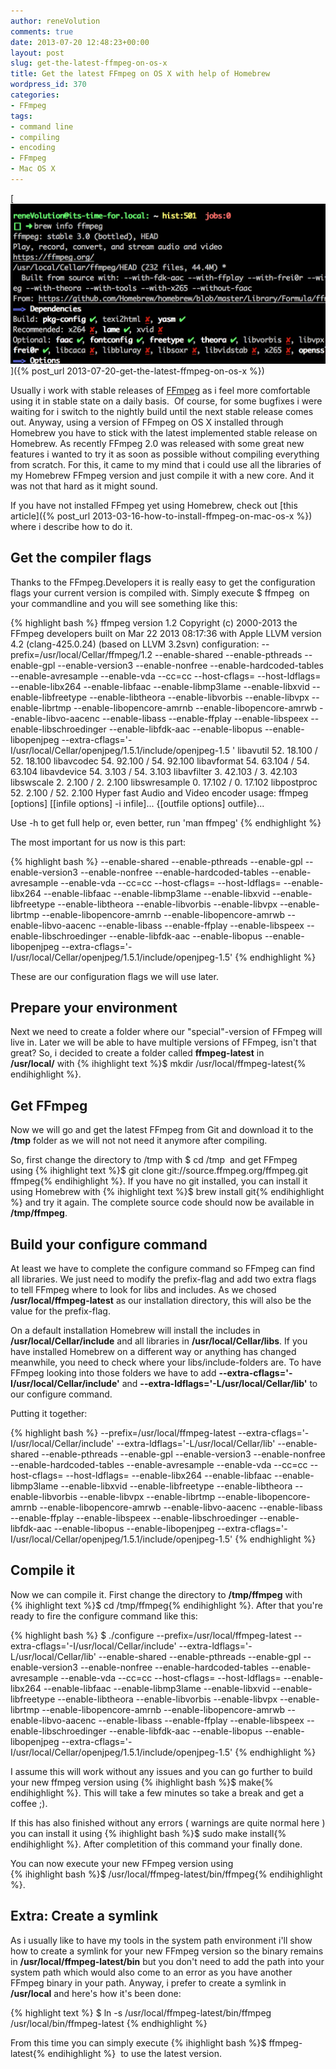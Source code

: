 ```yaml
---
author: reneVolution
comments: true
date: 2013-07-20 12:48:23+00:00
layout: post
slug: get-the-latest-ffmpeg-on-os-x
title: Get the latest FFmpeg on OS X with help of Homebrew
wordpress_id: 370
categories:
- FFmpeg
tags:
- command line
- compiling
- encoding
- FFmpeg
- Mac OS X
---
```


[![Get latest FFmpeg](/images/get_latest_ffmpeg_cover.png)]({% post_url 2013-07-20-get-the-latest-ffmpeg-on-os-x %})

Usually i work with stable releases of [FFmpeg](http://www.ffmpeg.org) as i feel more comfortable using it in stable state on a daily basis.  Of course, for some bugfixes i were waiting for i switch to the nightly build until the next stable release comes out. Anyway, using a version of FFmpeg on OS X installed through Homebrew you have to stick with the latest implemented stable release on Homebrew. As recently FFmpeg 2.0 was released with some great new features i wanted to try it as soon as possible without compiling everything from scratch. For this, it came to my mind that i could use all the libraries of my Homebrew FFmpeg version and just compile it with a new core. And it was not that hard as it might sound.

If you have not installed FFmpeg yet using Homebrew, check out [this article]({% post_url 2013-03-16-how-to-install-ffmpeg-on-mac-os-x %}) where i describe how to do it.

## Get the compiler flags

Thanks to the FFmpeg.Developers it is really easy to get the configuration flags your current version is compiled with. Simply execute $ ffmpeg  on your commandline and you will see something like this:

{% highlight bash %} 
ffmpeg version 1.2 Copyright (c) 2000-2013 the FFmpeg developers
  built on Mar 22 2013 08:17:36 with Apple LLVM version 4.2 (clang-425.0.24) (based on LLVM 3.2svn)
  configuration: --prefix=/usr/local/Cellar/ffmpeg/1.2 --enable-shared --enable-pthreads --enable-gpl --enable-version3 --enable-nonfree --enable-hardcoded-tables --enable-avresample --enable-vda --cc=cc --host-cflags= --host-ldflags= --enable-libx264 --enable-libfaac --enable-libmp3lame --enable-libxvid --enable-libfreetype --enable-libtheora --enable-libvorbis --enable-libvpx --enable-librtmp --enable-libopencore-amrnb --enable-libopencore-amrwb --enable-libvo-aacenc --enable-libass --enable-ffplay --enable-libspeex --enable-libschroedinger --enable-libfdk-aac --enable-libopus --enable-libopenjpeg --extra-cflags='-I/usr/local/Cellar/openjpeg/1.5.1/include/openjpeg-1.5 '
  libavutil      52. 18.100 / 52. 18.100
  libavcodec     54. 92.100 / 54. 92.100
  libavformat    54. 63.104 / 54. 63.104
  libavdevice    54.  3.103 / 54.  3.103
  libavfilter     3. 42.103 /  3. 42.103
  libswscale      2.  2.100 /  2.  2.100
  libswresample   0. 17.102 /  0. 17.102
  libpostproc    52.  2.100 / 52.  2.100
Hyper fast Audio and Video encoder
usage: ffmpeg [options] [[infile options] -i infile]... {[outfile options] outfile}...

Use -h to get full help or, even better, run 'man ffmpeg'
{% endhighlight %}

The most important for us now is this part:

{% highlight bash %}
--enable-shared --enable-pthreads --enable-gpl --enable-version3 --enable-nonfree --enable-hardcoded-tables --enable-avresample --enable-vda --cc=cc --host-cflags= --host-ldflags= --enable-libx264 --enable-libfaac --enable-libmp3lame --enable-libxvid --enable-libfreetype --enable-libtheora --enable-libvorbis --enable-libvpx --enable-librtmp --enable-libopencore-amrnb --enable-libopencore-amrwb --enable-libvo-aacenc --enable-libass --enable-ffplay --enable-libspeex --enable-libschroedinger --enable-libfdk-aac --enable-libopus --enable-libopenjpeg --extra-cflags='-I/usr/local/Cellar/openjpeg/1.5.1/include/openjpeg-1.5'
{% endhighlight %}

These are our configuration flags we will use later.


## Prepare your environment


Next we need to create a folder where our "special"-version of FFmpeg will live in. Later we will be able to have multiple versions of FFmpeg, isn't that great? So, i decided to create a folder called **ffmpeg-latest** in **/usr/local/** with {% ihighlight text %}$ mkdir /usr/local/ffmpeg-latest{% endihighlight %}.


## Get FFmpeg


Now we will go and get the latest FFmpeg from Git and download it to the **/tmp** folder as we will not not need it anymore after compiling.

So, first change the directory to /tmp with $ cd /tmp  and get FFmpeg using {% ihighlight text %}$ git clone git://source.ffmpeg.org/ffmpeg.git ffmpeg{% endihighlight %}. If you have no git installed, you can install it using Homebrew with {% ihighlight text %}$ brew install git{% endihighlight %} and try it again. The complete source code should now be available in **/tmp/ffmpeg**.


## Build your configure command


At least we have to complete the configure command so FFmpeg can find all libraries. We just need to modify the prefix-flag and add two extra flags to tell FFmpeg where to look for libs and includes. As we chosed **/usr/local/ffmpeg-latest** as our installation directory, this will also be the value for the prefix-flag.

On a default installation Homebrew will install the includes in **/usr/local/Cellar/include** and all libraries in **/usr/local/Cellar/libs**. If you have installed Homebrew on a different way or anything has changed meanwhile, you need to check where your libs/include-folders are. To have FFmpeg looking into those folders we have to add **--extra-cflags='-I/usr/local/Cellar/include'** and **--extra-ldflags='-L/usr/local/Cellar/lib'** to our configure command.

Putting it together:

{% highlight bash %}
--prefix=/usr/local/ffmpeg-latest --extra-cflags='-I/usr/local/Cellar/include' --extra-ldflags='-L/usr/local/Cellar/lib' --enable-shared --enable-pthreads --enable-gpl --enable-version3 --enable-nonfree --enable-hardcoded-tables --enable-avresample --enable-vda --cc=cc --host-cflags= --host-ldflags= --enable-libx264 --enable-libfaac --enable-libmp3lame --enable-libxvid --enable-libfreetype --enable-libtheora --enable-libvorbis --enable-libvpx --enable-librtmp --enable-libopencore-amrnb --enable-libopencore-amrwb --enable-libvo-aacenc --enable-libass --enable-ffplay --enable-libspeex --enable-libschroedinger --enable-libfdk-aac --enable-libopus --enable-libopenjpeg --extra-cflags='-I/usr/local/Cellar/openjpeg/1.5.1/include/openjpeg-1.5'
{% endhighlight %}

## Compile it

Now we can compile it. First change the directory to **/tmp/ffmpeg** with <br/>{% ihighlight text %}$ cd /tmp/ffmpeg{% endihighlight %}. After that you're ready to fire the configure command like this:

{% highlight bash %}
$ ./configure --prefix=/usr/local/ffmpeg-latest --extra-cflags='-I/usr/local/Cellar/include' --extra-ldflags='-L/usr/local/Cellar/lib' --enable-shared --enable-pthreads --enable-gpl --enable-version3 --enable-nonfree --enable-hardcoded-tables --enable-avresample --enable-vda --cc=cc --host-cflags= --host-ldflags= --enable-libx264 --enable-libfaac --enable-libmp3lame --enable-libxvid --enable-libfreetype --enable-libtheora --enable-libvorbis --enable-libvpx --enable-librtmp --enable-libopencore-amrnb --enable-libopencore-amrwb --enable-libvo-aacenc --enable-libass --enable-ffplay --enable-libspeex --enable-libschroedinger --enable-libfdk-aac --enable-libopus --enable-libopenjpeg --extra-cflags='-I/usr/local/Cellar/openjpeg/1.5.1/include/openjpeg-1.5'
{% endhighlight %}

I assume this will work without any issues and you can go further to build your new ffmpeg version using {% ihighlight bash %}$ make{% endihighlight %}. This will take a few minutes so take a break and get a coffee ;).

If this has also finished without any errors ( warnings are quite normal here ) you can install it using {% ihighlight bash %}$ sudo make install{% endihighlight %}. After completition of this command your finally done.

You can now execute your new FFmpeg version using <br/>{% ihighlight bash %}$ /usr/local/ffmpeg-latest/bin/ffmpeg{% endihighlight %}.

## Extra: Create a symlink

As i usually like to have my tools in the system path environment i'll show how to create a symlink for your new FFmpeg version so the binary remains in **/usr/local/ffmpeg-latest/bin** but you don't need to add the path into your system path which would also come to an error as you have another FFmpeg binary in your path. 
Anyway, i prefer to create a symlink in **/usr/local** and here's how it's been done:

{% highlight text %}
$ ln -s /usr/local/ffmpeg-latest/bin/ffmpeg /usr/local/bin/ffmpeg-latest
{% endhighlight %}

From this time you can simply execute {% ihighlight bash %}$ ffmpeg-latest{% endihighlight %}  to use the latest version.
